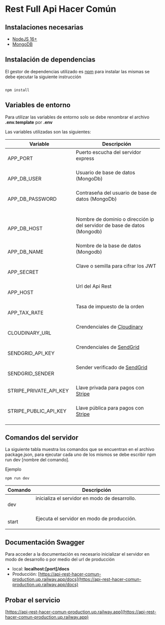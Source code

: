 # Rest Full Api Hacer Común

## Instalaciones necesarias

-   [NodeJS 16+](https://nodejs.org/en)
-   [MongoDB](https://www.mongodb.com)

## Instalación de dependencias

El gestor de dependencias utilizado es [npm](https://www.npmjs.com/) para instalar las mismas se debe ejecutar la siguiente instrucción

```

npm install

```

## Variables de entorno

Para utilizar las variables de entorno solo se debe renombrar el archivo **.env.template** por **.env**

Las variables utilizadas son las siguientes:

| Variable                         | Descripción                                                                                                                                                                   |
| -------------------------------- | ----------------------------------------------------------------------------------------------------------------------------------------------------------------------------- |
| APP_PORT                         | Puerto escucha del servidor express                                                                                                                                           |
| APP_DB_USER                      | Usuario de base de datos (MongoDb)                                                                                                                                            |
| APP_DB_PASSWORD                  | Contraseña del usuario de base de datos (MongoDb)                                                                                                                             |
| APP_DB_HOST                      | Nombre de dominio o dirección ip del servidor de base de datos (Mongodb)                                                                                                      |
| APP_DB_NAME                      | Nombre de la base de datos (Mongodb)                                                                                                                                          |
| APP_SECRET                       | Clave o semilla para cifrar los JWT                                                                                                                                           |
| APP_HOST                         | Url del Api Rest                                                                                                                                                              |
| APP_TAX_RATE                     | Tasa de impuesto de la orden                                                                                                                                                  |
| CLOUDINARY_URL                   | Crendenciales de [Cloudinary](https://cloudinary.com)                                                                                                                         |
| SENDGRID_API_KEY                 | Crendenciales de [SendGrid](https://sendgrid.com)                                                                                                                             |
| SENDGRID_SENDER                  | Sender verificado de [SendGrid](https://sendgrid.com)                                                                                                                         |
| STRIPE_PRIVATE_API_KEY           | Llave privada para pagos con [Stripe](https://stripe.com/mx)                                                                                                                  |
| STRIPE_PUBLIC_API_KEY            | Llave pública para pagos con [Stripe](https://stripe.com/mx)                                                                                                                  |

## Comandos del servidor

La siguiente tabla muestra los comandos que se encuentran en el archivo package.json, para ejecutar cada uno de los mismos se debe escribir npm run dev [nombre del comando].

Ejemplo

`npm run dev`

| Comando       | Descripción                                                                                                                                                                     |
| ------------- | ------------------------------------------------------------------------------------------------------------------------------------------------------------------------------- |
| dev           | inicializa el servidor en modo de desarrollo.                                                                                                                                   |
| start         | Ejecuta el servidor en modo de producción.                                                                                                                                      |

## Documentación Swagger

Para acceder a la documentación es necesario inicializar el servidor en modo de desarrollo o por medio del url de producción

-   local: **localhost:[port]/docs**
-   Producción: [https://api-rest-hacer-comun-production.up.railway.app/docs](https://api-rest-hacer-comun-production.up.railway.app/docs)

## Probar el servicio

[https://api-rest-hacer-comun-production.up.railway.app](https://api-rest-hacer-comun-production.up.railway.app)
